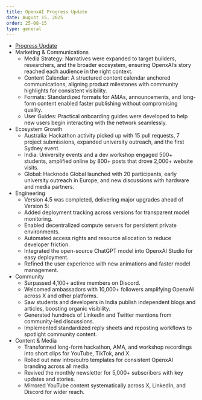 ```yaml
---
title: OpenxAI Progress Update
date: August 15, 2025
order: 25-08-15
type: general
---
```


- [Progress Update](https://medium.com/openxai/openxai-progress-update-august-15-2025-4ec472f0f31c)
- Marketing & Communications
  - Media Strategy: Narratives were expanded to target builders, researchers, and the broader ecosystem, ensuring OpenxAI’s story reached each audience in the right context.
  - Content Calendar: A structured content calendar anchored communications, aligning product milestones with community highlights for consistent visibility.
  - Formats: Standardized formats for AMAs, announcements, and long-form content enabled faster publishing without compromising quality.
  - User Guides: Practical onboarding guides were developed to help new users begin interacting with the network seamlessly.
- Ecosystem Growth
  - Australia: Hackathon activity picked up with 15 pull requests, 7 project submissions, expanded university outreach, and the first Sydney event.
  - India: University events and a dev workshop engaged 500+ students, amplified online by 800+ posts that drove 2,000+ website visits.
  - Global: Hacknode Global launched with 20 participants, early university outreach in Europe, and new discussions with hardware and media partners.
- Engineering
  - Version 4.5 was completed, delivering major upgrades ahead of Version 5:
  - Added deployment tracking across versions for transparent model monitoring.
  - Enabled decentralized compute servers for persistent private environments.
  - Automated access rights and resource allocation to reduce developer friction.
  - Integrated the open-source ChatGPT model into OpenxAI Studio for easy deployment.
  - Refined the user experience with new animations and faster model management.
- Community
  - Surpassed 4,100+ active members on Discord.
  - Welcomed ambassadors with 10,000+ followers amplifying OpenxAI across X and other platforms.
  - Saw students and developers in India publish independent blogs and articles, boosting organic visibility.
  - Generated hundreds of LinkedIn and Twitter mentions from community-led discussions.
  - Implemented standardized reply sheets and reposting workflows to spotlight community content.
- Content & Media
  - Transformed long-form hackathon, AMA, and workshop recordings into short clips for YouTube, TikTok, and X.
  - Rolled out new intro/outro templates for consistent OpenxAI branding across all media.
  - Revived the monthly newsletter for 5,000+ subscribers with key updates and stories.
  - Mirrored YouTube content systematically across X, LinkedIn, and Discord for wider reach.
